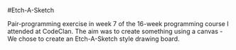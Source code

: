 #Etch-A-Sketch

Pair-programming exercise in week 7 of the 16-week programming course I attended at CodeClan. The aim was to create something using a canvas - We chose to create an Etch-A-Sketch style drawing board.
